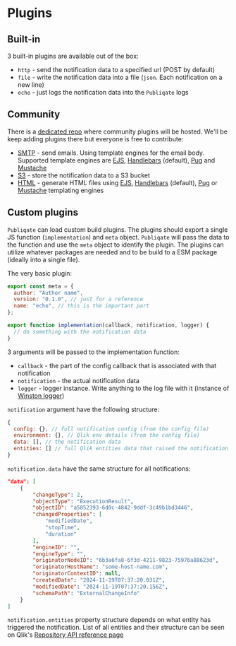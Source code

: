# Plugins

## Built-in

3 built-in plugins are available out of the box:

- `http` - send the notification data to a specified url (POST by default)
- `file` - write the notification data into a file (`json`. Each notification on a new line)
- `echo` - just logs the notification data into the `Publiqate` logs

## Community

There is a [dedicated repo](https://github.com/Informatiqal/publiqate-plugins) where community plugins will be hosted. We'll be keep adding plugins there but everyone is free to contribute:

- [SMTP](https://github.com/Informatiqal/publiqate-plugins/blob/main/plugins/smtp/README.md) - send emails. Using template engines for the email body. Supported template engines are [EJS](https://ejs.co/), [Handlebars](https://handlebarsjs.com/guide/) (default), [Pug](https://pugjs.org/api/getting-started.html) and [Mustache](https://github.com/janl/mustache.js)
- [S3](https://github.com/Informatiqal/publiqate-plugins/blob/main/plugins/s3/README.md) - store the notification data to a S3 bucket
- [HTML](https://github.com/Informatiqal/publiqate-plugins/blob/main/plugins/html/README.md) - generate HTML files using [EJS](https://ejs.co/), [Handlebars](https://handlebarsjs.com/guide/) (default), [Pug](https://pugjs.org/api/getting-started.html) or [Mustache](https://github.com/janl/mustache.js) templating engines

## Custom plugins

`Publiqate` can load custom build plugins. The plugins should export a single JS function (`implementation`) and `meta` object. `Publiqate` will pass the data to the function and use the `meta` object to identify the plugin. The plugins can utilize whatever packages are needed and to be build to a ESM package (ideally into a single file).

The very basic plugin:

```js
export const meta = {
  author: "Author name",
  version: "0.1.0", // just for a reference
  name: "echo", // this is the important part
};

export function implementation(callback, notification, logger) {
  // do something with the notification data
}
```

3 arguments will be passed to the implementation function:

- `callback` - the part of the config callback that is associated with that notification
- `notification` - the actual notification data
- `logger` - logger instance. Write anything to the log file with it (instance of [Winston logger](https://github.com/winstonjs/winston))

`notification` argument have the following structure:

```js
{
  config: {}, // full notification config (from the config file)
  environment: {}, // Qlik env details (from the config file)
  data: [], // the notification data
  entities: [] // full Qlik entities data that raised the notification
}
```

`notification.data` have the same structure for all notifications:

```json
"data": [
    {
        "changeType": 2,
        "objectType": "ExecutionResult",
        "objectID": "a5852393-6d0c-4842-9ddf-3c49b1bd3446",
        "changedProperties": [
            "modifiedDate",
            "stopTime",
            "duration"
        ],
        "engineID": "",
        "engineType": "",
        "originatorNodeID": "6b3a6fa8-6f3d-4211-9823-75976a88623d",
        "originatorHostName": "some-host-name.com",
        "originatorContextID": null,
        "createdDate": "2024-11-19T07:37:20.031Z",
        "modifiedDate": "2024-11-19T07:37:20.156Z",
        "schemaPath": "ExternalChangeInfo"
    }
]
```

`notification.entities` property structure depends on what entity has triggered the notification. List of all entities and their structure can be seen on Qlik's [Repository API reference page](https://help.qlik.com/en-US/sense-developer/May2024/APIs/RepositoryServiceAPI/index.html#Methods)
